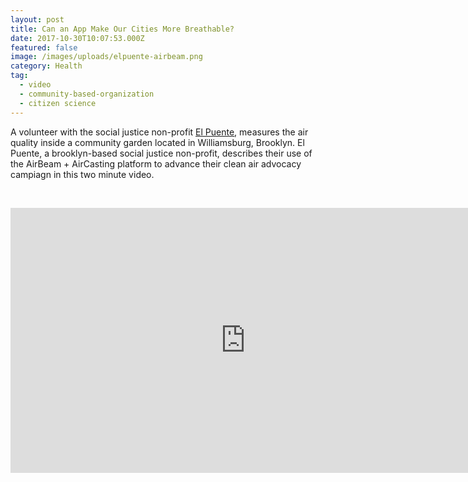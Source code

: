 ```yaml
---
layout: post
title: Can an App Make Our Cities More Breathable?
date: 2017-10-30T10:07:53.000Z
featured: false
image: /images/uploads/elpuente-airbeam.png
category: Health
tag:
  - video
  - community-based-organization
  - citizen science
---
```

A volunteer with the social justice non-profit [El Puente](https://elpuente.us/), measures the air quality inside a community garden located in Williamsburg, Brooklyn.  El Puente, a brooklyn-based social justice non-profit, describes their use of the AirBeam + AirCasting platform to advance their clean air advocacy campiagn in this two minute video.

<br/>

<p><iframe width="752" height="424" src="https://www.youtube.com/embed/G6PEcwuVBEk?rel=0&amp;showinfo=0" frameborder="0" allowfullscreen></iframe></p>

